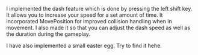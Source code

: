 I implemented the dash feature which is done by pressing the left shift key. It allows you to increase your speed for a set amount of time. It incorporated MovePosition for improved collision handling when in movement. I also made it so that you can adjust the dash speed as well as the duration during the gameplay.

I have also implemented a small easter egg. Try to find it hehe.
